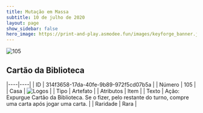```yaml
---
title: Mutação em Massa
subtitle: 10 de julho de 2020
layout: page
show_sidebar: false
hero_image: https://print-and-play.asmodee.fun/images/keyforge_banner.jpg
---
```


![105](https://cdn.keyforgegame.com/media/card_front/pt/479_105_JMWVQGCR4P37_pt.png)

## Cartão da Biblioteca

|----|----|
| ID | 314f3658-17da-40fe-9b89-972f5cd07b5a |
| Número | 105 |
| Casa | ![Logos](https://archonarcana.com/images/thumb/c/ce/Logos.png/22px-Logos.png "Logos") |
| Tipo | Artefato |
| Atributos | Item |
| Texto | Ação: Expurgue Cartão da Biblioteca. Se o fizer, pelo restante do turno, compre uma carta após jogar uma carta. |
| Raridade | Rara |
